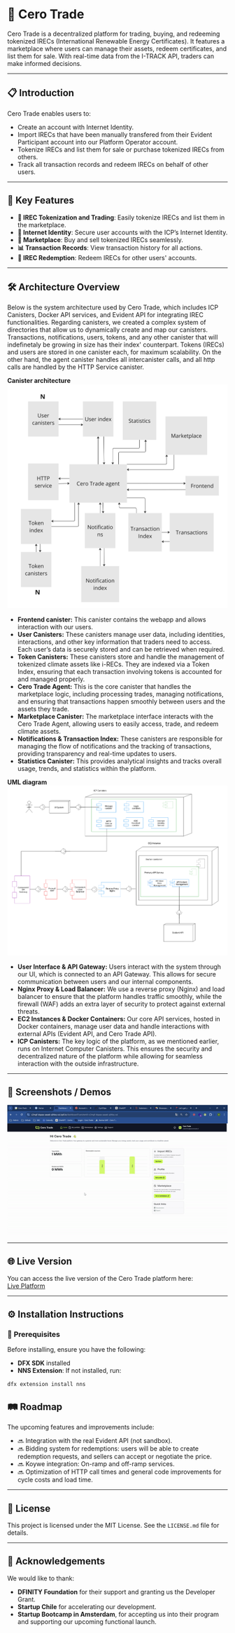 # 🚀 **Cero Trade**  
Cero Trade is a decentralized platform for trading, buying, and redeeming tokenized IRECs (International Renewable Energy Certificates). It features a marketplace where users can manage their assets, redeem certificates, and list them for sale. With real-time data from the I-TRACK API, traders can make informed decisions.

---

## 📋 **Introduction**  
Cero Trade enables users to:
- Create an account with Internet Identity.
- Import IRECs that have been manually transfered from their Evident Participant account into our Platform Operator account.
- Tokenize IRECs and list them for sale or purchase tokenized IRECs from others.
- Track all transaction records and redeem IRECs on behalf of other users.

---

## 🌟 **Key Features**  
- **🔄 IREC Tokenization and Trading**: Easily tokenize IRECs and list them in the marketplace.
- **🔐 Internet Identity**: Secure user accounts with the ICP’s Internet Identity.
- **🛒 Marketplace**: Buy and sell tokenized IRECs seamlessly.
- **📊 Transaction Records**: View transaction history for all actions.
- **🔖 IREC Redemption**: Redeem IRECs for other users' accounts.

---

## 🛠️ **Architecture Overview**  
Below is the system architecture used by Cero Trade, which includes ICP Canisters, Docker API services, and Evident API for integrating IREC functionalities. Regarding canisters, we created a complex system of directories that allow us to dynamically create and map our canisters. Transactions, notifications, users, tokens, and any other canister that will indefinetaly be growing in size has their index' counterpart. Tokens (IRECs) and users are stored in one canister each, for maximum scalability. On the other hand, the agent canister handles all intercanister calls, and all http calls are handled by the HTTP Service canister.

**Canister architecture**
![Canister Architecture](https://github.com/Cero-Trade/CeroTrade-IREC-LATAM/blob/main/readme_assets/canister_architecture.jpg)

- **Frontend canister:** This canister contains the webapp and allows interaction with our users.
- **User Canisters:** These canisters manage user data, including identities, interactions, and other key information that traders need to access. Each user’s data is securely stored and can be retrieved when required.
- **Token Canisters:** These canisters store and handle the management of tokenized climate assets like i-RECs. They are indexed via a Token Index, ensuring that each transaction involving tokens is accounted for and managed properly.
- **Cero Trade Agent:** This is the core canister that handles the marketplace logic, including processing trades, managing notifications, and ensuring that transactions happen smoothly between users and the assets they trade.
- **Marketplace Canister:** The marketplace interface interacts with the Cero Trade Agent, allowing users to easily access, trade, and redeem climate assets.
- **Notifications & Transaction Index:** These canisters are responsible for managing the flow of notifications and the tracking of transactions, providing transparency and real-time updates to users.
- **Statistics Canister:** This provides analytical insights and tracks overall usage, trends, and statistics within the platform.


**UML diagram**
![Architecture Diagram](https://github.com/Cero-Trade/CeroTrade-IREC-LATAM/blob/main/readme_assets/nueva_arqui.png)

- **User Interface & API Gateway:** Users interact with the system through our UI, which is connected to an API Gateway. This allows for secure communication between users and our internal components.
- **Nginx Proxy & Load Balancer:** We use a reverse proxy (Nginx) and load balancer to ensure that the platform handles traffic smoothly, while the firewall (WAF) adds an extra layer of security to protect against external threats.
- **EC2 Instances & Docker Containers:** Our core API services, hosted in Docker containers, manage user data and handle interactions with external APIs (Evident API, and Cero Trade API).
- **ICP Canisters:** The key logic of the platform, as we mentioned earlier, runs on Internet Computer Canisters. This ensures the security and decentralized nature of the platform while allowing for seamless interaction with the outside infrastructure.

---

## 📸 **Screenshots / Demos**  

![](https://github.com/Cero-Trade/CeroTrade-IREC-LATAM/blob/main/readme_assets/demo_gif.gif)

---

## 🌐 **Live Version**  
You can access the live version of the Cero Trade platform here:  
[Live Platform](https://z2mgf-dqaaa-aaaak-qihbq-cai.icp0.io/auth/login?canisterId=z2mgf-dqaaa-aaaak-qihbq-cai)

---

## ⚙️ **Installation Instructions**

### 🔧 **Prerequisites**  
Before installing, ensure you have the following:
- **DFX SDK** installed
- **NNS Extension**: If not installed, run:
```
dfx extension install nns
```
## 🛤️ Roadmap
The upcoming features and improvements include:

- 🔜 Integration with the real Evident API (not sandbox).
- 🔜 Bidding system for redemptions: users will be able to create redemption requests, and sellers can accept or negotiate the price.
- 🔜 Koywe integration: On-ramp and off-ramp services.
- 🔜 Optimization of HTTP call times and general code improvements for cycle costs and load time.

---

## 📄 License
This project is licensed under the MIT License. See the `LICENSE.md` file for details.

---

## 🙏 Acknowledgements
We would like to thank:

- **DFINITY Foundation** for their support and granting us the Developer Grant.
- **Startup Chile** for accelerating our development.
- **Startup Bootcamp in Amsterdam**, for accepting us into their program and supporting our upcoming functional launch.
